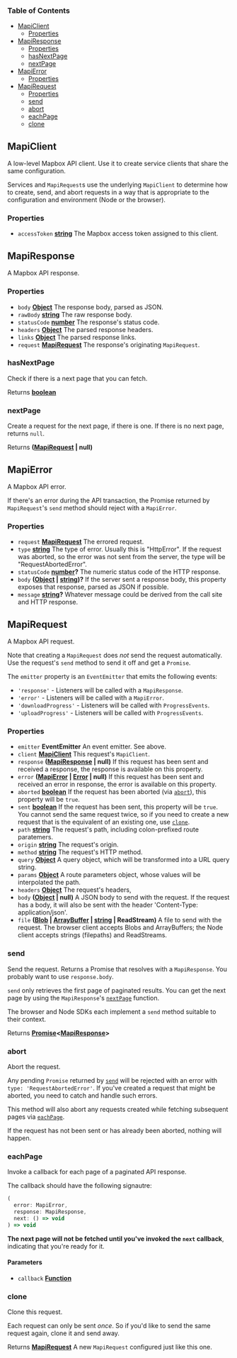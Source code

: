 <!-- Generated by documentation.js. Update this documentation by updating the source code. -->

### Table of Contents

- [MapiClient](#mapiclient)
  - [Properties](#properties)
- [MapiResponse](#mapiresponse)
  - [Properties](#properties-1)
  - [hasNextPage](#hasnextpage)
  - [nextPage](#nextpage)
- [MapiError](#mapierror)
  - [Properties](#properties-2)
- [MapiRequest](#mapirequest)
  - [Properties](#properties-3)
  - [send](#send)
  - [abort](#abort)
  - [eachPage](#eachpage)
  - [clone](#clone)

## MapiClient

A low-level Mapbox API client. Use it to create service clients
that share the same configuration.

Services and `MapiRequest`s use the underlying `MapiClient` to
determine how to create, send, and abort requests in a way
that is appropriate to the configuration and environment
(Node or the browser).

### Properties

- `accessToken` **[string][16]** The Mapbox access token assigned
    to this client.

## MapiResponse

A Mapbox API response.

### Properties

- `body` **[Object][17]** The response body, parsed as JSON.
- `rawBody` **[string][16]** The raw response body.
- `statusCode` **[number][18]** The response's status code.
- `headers` **[Object][17]** The parsed response headers.
- `links` **[Object][17]** The parsed response links.
- `request` **[MapiRequest][19]** The response's originating `MapiRequest`.

### hasNextPage

Check if there is a next page that you can fetch.

Returns **[boolean][20]** 

### nextPage

Create a request for the next page, if there is one.
If there is no next page, returns `null`.

Returns **([MapiRequest][19] | null)** 

## MapiError

A Mapbox API error.

If there's an error during the API transaction,
the Promise returned by `MapiRequest`'s `send`
method should reject with a `MapiError`.

### Properties

- `request` **[MapiRequest][19]** The errored request.
- `type` **[string][16]** The type of error. Usually this is "HttpError".
    If the request was aborted, so the error was
    not sent from the server, the type will be
    "RequestAbortedError".
- `statusCode` **[number][18]?** The numeric status code of
    the HTTP response.
- `body` **([Object][17] \| [string][16])?** If the server sent a response body,
    this property exposes that response, parsed as JSON if possible.
- `message` **[string][16]?** Whatever message could be derived from the
    call site and HTTP response.

## MapiRequest

A Mapbox API request.

Note that creating a `MapiRequest` does *not* send the request automatically.
Use the request's `send` method to send it off and get a `Promise`.

The `emitter` property is an `EventEmitter` that emits the following events:

- `'response'` - Listeners will be called with a `MapiResponse`.
- `'error'` - Listeners will be called with a `MapiError`.
- `'downloadProgress'` - Listeners will be called with `ProgressEvents`.
- `'uploadProgress'` - Listeners will be called with `ProgressEvents`.

### Properties

- `emitter` **EventEmitter** An event emitter. See above.
- `client` **[MapiClient][21]** This request's `MapiClient`.
- `response` **([MapiResponse][22] | null)** If this request has been sent and received
    a response, the response is available on this property.
- `error` **([MapiError][23] \| [Error][24] | null)** If this request has been sent and
    received an error in response, the error is available on this property.
- `aborted` **[boolean][20]** If the request has been aborted
    (via [`abort`][12]), this property will be `true`.
- `sent` **[boolean][20]** If the request has been sent, this property will
    be `true`. You cannot send the same request twice, so if you need to create
    a new request that is the equivalent of an existing one, use
    [`clone`][15].
- `path` **[string][16]** The request's path, including colon-prefixed route
    paratemers.
- `origin` **[string][16]** The request's origin.
- `method` **[string][16]** The request's HTTP method.
- `query` **[Object][17]** A query object, which will be transformed into
    a URL query string.
- `params` **[Object][17]** A route parameters object, whose values will
    be interpolated the path.
- `headers` **[Object][17]** The request's headers,
- `body` **([Object][17] | null)** A JSON body to send with the request.
    If the request has a body, it will also be sent with the header
    'Content-Type: application/json'.
- `file` **([Blob][25] \| [ArrayBuffer][26] \| [string][16] | ReadStream)** A file to
    send with the request. The browser client accepts Blobs and ArrayBuffers;
    the Node client accepts strings (filepaths) and ReadStreams.

### send

Send the request. Returns a Promise that resolves with a `MapiResponse`.
You probably want to use `response.body`.

`send` only retrieves the first page of paginated results. You can get
the next page by using the `MapiResponse`'s [`nextPage`][6]
function.

The browser and Node SDKs each implement a `send` method suitable to
their context.

Returns **[Promise][27]&lt;[MapiResponse][22]>** 

### abort

Abort the request.

Any pending `Promise` returned by [`send`][11] will be rejected with
an error with `type: 'RequestAbortedError'`. If you've created a request
that might be aborted, you need to catch and handle such errors.

This method will also abort any requests created while fetching subsequent
pages via [`eachPage`][13].

If the request has not been sent or has already been aborted, nothing
will happen.

### eachPage

Invoke a callback for each page of a paginated API response.

The callback should have the following signautre:

```js
(
  error: MapiError,
  response: MapiResponse,
  next: () => void
) => void
```

**The next page will not be fetched until you've invoked the
`next` callback**, indicating that you're ready for it.

#### Parameters

- `callback` **[Function][28]** 

### clone

Clone this request.

Each request can only be sent *once*. So if you'd like to send the
same request again, clone it and send away.

Returns **[MapiRequest][19]** A new `MapiRequest` configured just like this one.

[1]: #mapiclient

[2]: #properties

[3]: #mapiresponse

[4]: #properties-1

[5]: #hasnextpage

[6]: #nextpage

[7]: #mapierror

[8]: #properties-2

[9]: #mapirequest

[10]: #properties-3

[11]: #send

[12]: #abort

[13]: #eachpage

[14]: #parameters

[15]: #clone

[16]: https://developer.mozilla.org/docs/Web/JavaScript/Reference/Global_Objects/String

[17]: https://developer.mozilla.org/docs/Web/JavaScript/Reference/Global_Objects/Object

[18]: https://developer.mozilla.org/docs/Web/JavaScript/Reference/Global_Objects/Number

[19]: #mapirequest

[20]: https://developer.mozilla.org/docs/Web/JavaScript/Reference/Global_Objects/Boolean

[21]: #mapiclient

[22]: #mapiresponse

[23]: #mapierror

[24]: https://developer.mozilla.org/docs/Web/JavaScript/Reference/Global_Objects/Error

[25]: https://developer.mozilla.org/docs/Web/API/Blob

[26]: https://developer.mozilla.org/docs/Web/JavaScript/Reference/Global_Objects/ArrayBuffer

[27]: https://developer.mozilla.org/docs/Web/JavaScript/Reference/Global_Objects/Promise

[28]: https://developer.mozilla.org/docs/Web/JavaScript/Reference/Statements/function
